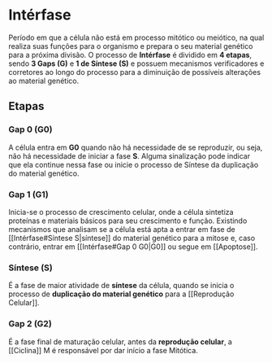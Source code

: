 # Intérfase
Período em que a célula não está em processo mitótico ou meiótico, na qual realiza suas funções para o organismo e prepara o seu material genético para a próxima divisão. O processo de **Intérfase** é dividido em **4 etapas**, sendo **3 Gaps (G)** e **1 de Síntese (S)** e possuem mecanismos verificadores e corretores ao longo do processo para a diminuição de possíveis alterações ao material genético.

## Etapas
### Gap 0 (G0)
A célula entra em **G0** quando não há necessidade de se reproduzir, ou seja, não há necessidade de iniciar a fase **S**. Alguma sinalização pode indicar que ela continue nessa fase ou inicie o processo de Síntese da duplicação do material genético.

### Gap 1 (G1)
Inicia-se o processo de crescimento celular, onde a célula sintetiza proteínas e materiais básicos para seu crescimento e função. Existindo mecanismos que analisam se a célula está apta a entrar em fase de [[Intérfase#Síntese S|síntese]] do material genético para a mitose e, caso contrário, entrar em [[Intérfase#Gap 0 G0|G0]] ou segue em [[Apoptose]].

### Síntese (S)
É a fase de maior atividade de **síntese** da célula, quando se inicia o processo de **duplicação do material genético** para a [[Reprodução Celular]].

### Gap 2 (G2)
É a fase final de maturação celular, antes da **reprodução celular**, a [[Ciclina]] M é responsável por dar início a fase Mitótica.